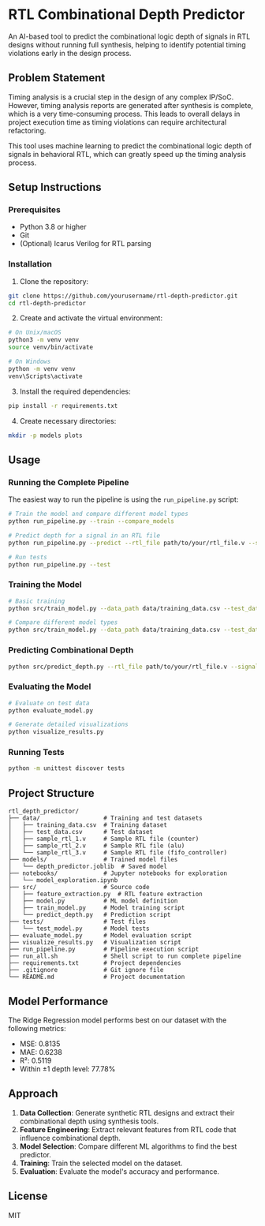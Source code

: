 # RTL Combinational Depth Predictor

An AI-based tool to predict the combinational logic depth of signals in RTL designs without running full synthesis, helping to identify potential timing violations early in the design process.

## Problem Statement

Timing analysis is a crucial step in the design of any complex IP/SoC. However, timing analysis reports are generated after synthesis is complete, which is a very time-consuming process. This leads to overall delays in project execution time as timing violations can require architectural refactoring.

This tool uses machine learning to predict the combinational logic depth of signals in behavioral RTL, which can greatly speed up the timing analysis process.

## Setup Instructions

### Prerequisites

- Python 3.8 or higher
- Git
- (Optional) Icarus Verilog for RTL parsing

### Installation

1. Clone the repository:

```bash
git clone https://github.com/yourusername/rtl-depth-predictor.git
cd rtl-depth-predictor
```

2. Create and activate the virtual environment:

```bash
# On Unix/macOS
python3 -m venv venv
source venv/bin/activate

# On Windows
python -m venv venv
venv\Scripts\activate
```

3. Install the required dependencies:

```bash
pip install -r requirements.txt
```

4. Create necessary directories:

```bash
mkdir -p models plots
```

## Usage

### Running the Complete Pipeline

The easiest way to run the pipeline is using the `run_pipeline.py` script:

```bash
# Train the model and compare different model types
python run_pipeline.py --train --compare_models

# Predict depth for a signal in an RTL file
python run_pipeline.py --predict --rtl_file path/to/your/rtl_file.v --signal signal_name

# Run tests
python run_pipeline.py --test
```

### Training the Model

```bash
# Basic training
python src/train_model.py --data_path data/training_data.csv --test_data_path data/test_data.csv --model_output models/depth_predictor.joblib

# Compare different model types
python src/train_model.py --data_path data/training_data.csv --test_data_path data/test_data.csv --model_output models/depth_predictor.joblib --compare_models --plot_results
```

### Predicting Combinational Depth

```bash
python src/predict_depth.py --rtl_file path/to/your/rtl_file.v --signal signal_name --model_path models/depth_predictor.joblib
```

### Evaluating the Model

```bash
# Evaluate on test data
python evaluate_model.py

# Generate detailed visualizations
python visualize_results.py
```

### Running Tests

```bash
python -m unittest discover tests
```

## Project Structure

```
rtl_depth_predictor/
├── data/                  # Training and test datasets
│   ├── training_data.csv  # Training dataset
│   ├── test_data.csv      # Test dataset
│   ├── sample_rtl_1.v     # Sample RTL file (counter)
│   ├── sample_rtl_2.v     # Sample RTL file (alu)
│   └── sample_rtl_3.v     # Sample RTL file (fifo_controller)
├── models/                # Trained model files
│   └── depth_predictor.joblib  # Saved model
├── notebooks/             # Jupyter notebooks for exploration
│   └── model_exploration.ipynb
├── src/                   # Source code
│   ├── feature_extraction.py  # RTL feature extraction
│   ├── model.py           # ML model definition
│   ├── train_model.py     # Model training script
│   └── predict_depth.py   # Prediction script
├── tests/                 # Test files
│   └── test_model.py      # Model tests
├── evaluate_model.py      # Model evaluation script
├── visualize_results.py   # Visualization script
├── run_pipeline.py        # Pipeline execution script
├── run_all.sh             # Shell script to run complete pipeline
├── requirements.txt       # Project dependencies
├── .gitignore             # Git ignore file
└── README.md              # Project documentation
```

## Model Performance

The Ridge Regression model performs best on our dataset with the following metrics:

- MSE: 0.8135
- MAE: 0.6238
- R²: 0.5119
- Within ±1 depth level: 77.78%

## Approach

1. **Data Collection**: Generate synthetic RTL designs and extract their combinational depth using synthesis tools.
2. **Feature Engineering**: Extract relevant features from RTL code that influence combinational depth.
3. **Model Selection**: Compare different ML algorithms to find the best predictor.
4. **Training**: Train the selected model on the dataset.
5. **Evaluation**: Evaluate the model's accuracy and performance.

## License

MIT
